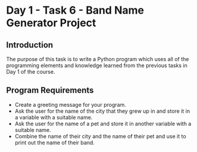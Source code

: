 # Day 1 - Task 6 - Band Name Generator Project

## Introduction

The purpose of this task is to write a Python program which uses all of the programming elements and knowledge learned from the previous tasks in Day 1 of the course.

## Program Requirements

-    Create a greeting message for your program.
-    Ask the user for the name of the city that they grew up in and store it in a variable with a suitable name.
-    Ask the user for the name of a pet and store it in another variable with a suitable name.
-    Combine the name of their city and the name of their pet and use it to print out the name of their band.

